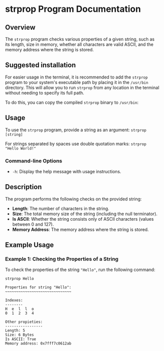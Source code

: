 # strprop Program Documentation

## Overview

The `strprop` program checks various properties of a given string, such as its length, size in memory, whether all characters are valid ASCII, and the memory address where the string is stored.

## Suggested installation

For easier usage in the terminal, it is recommended to add the `strprop` program to your system's executable path by placing it in the `/usr/bin` directory. This will allow you to run `strprop` from any location in the terminal without needing to specify its full path.

To do this, you can copy the compiled `strprop` binary to `/usr/bin`:

## Usage

To use the `strprop` program, provide a string as an argument: `strprop [string]`

For strings separated by spaces use double quotation marks: `strprop "Hello World!"`

### Command-line Options

- `-h`: Display the help message with usage instructions.

## Description

The program performs the following checks on the provided string:
- **Length**: The number of characters in the string.
- **Size**: The total memory size of the string (including the null terminator).
- **Is ASCII**: Whether the string consists only of ASCII characters (values between 0 and 127).
- **Memory Address**: The memory address where the string is stored.

## Example Usage

### Example 1: Checking the Properties of a String

To check the properties of the string `"Hello"`, run the following command:

`strprop Hello`
```
Properties for string "Hello":
~~~~~~~~~~~~~~~~~~~~~~~~~~~~~~

Indexes:
--------
H  e  l  l  o  
0  1  2  3  4  

Other propieties:
-----------------
Length: 5
Size: 6 Bytes
Is ASCII: True
Memory address: 0x7fff7c0612ab

```
